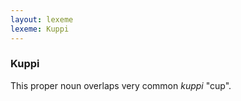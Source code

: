 ```yaml
---
layout: lexeme
lexeme: Kuppi
---
```


###  Kuppi 
This proper noun overlaps very common *kuppi* "cup".

